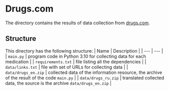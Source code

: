 # Drugs.com
The directory contains the results of data collection from [drugs.com](https://www.drugs.com).

## Structure
This directory has the following structure:
| Name | Description |
| --- | --- |
| `main.py` | program code in Python 3.10 for collecting data for each medication  |
| `requirements.txt` | file listing all the dependencies |
| `data/links.txt` | file with set of URLs for collecting data | 
| `data/drugs_en.zip` | collected data of the information resource, the archive of the result of the code `main.py` |
| `data/drugs_ru.zip` | translated collected data, the source is the archive `data/drugs_en.zip` |
